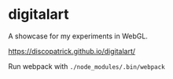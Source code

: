 # digitalart

A showcase for my experiments in WebGL.

https://discopatrick.github.io/digitalart/

Run webpack with `./node_modules/.bin/webpack`
